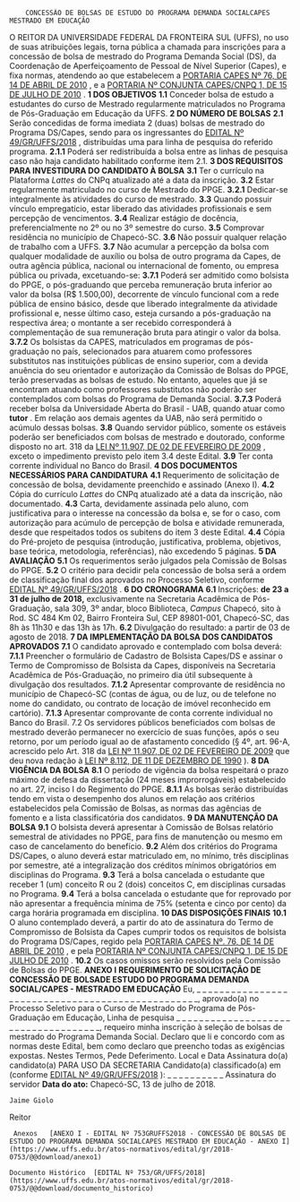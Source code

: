         CONCESSÃO DE BOLSAS DE ESTUDO DO PROGRAMA DEMANDA SOCIALCAPES MESTRADO EM EDUCAÇÃO  

 O REITOR DA UNIVERSIDADE FEDERAL DA FRONTEIRA SUL (UFFS), no uso de suas atribuições legais, torna pública a chamada para inscrições para a concessão de bolsa de mestrado do Programa Demanda Social (DS), da Coordenação de Aperfeiçoamento de Pessoal de Nível Superior (Capes), e fixa normas, atendendo ao que estabelecem a [PORTARIA CAPES Nº 76, DE 14 DE ABRIL DE 2010](https://www.capes.gov.br/images/stories/download/legislacao/Portaria_076_RegulamentoDS.pdf)  , e a [PORTARIA Nº CONJUNTA CAPES/CNPQ 1, DE 15 DE JULHO DE 2010](http://cnpq.br/view/-/journal_content/56_INSTANCE_0oED/10157/25243)  .  **1 DOS OBJETIVOS**  **1.1** Conceder bolsa de estudo a estudantes do curso de Mestrado regularmente matriculados no Programa de Pós-Graduação em Educação da UFFS.  **2 DO NÚMERO DE BOLSAS**  **2.1** Serão concedidas de forma imediata 2 (duas) bolsas de mestrado do Programa DS/Capes, sendo para os ingressantes do [EDITAL Nº 49/GR/UFFS/2018](https://www.uffs.edu.br/atos-normativos/edital/gr/2018-0049)  , distribuídas uma para linha de pesquisa do referido programa. **2.1.1** Poderá ser redistribuída a bolsa entre as linhas de pesquisa caso não haja candidato habilitado conforme item 2.1.  **3 DOS REQUISITOS PARA INVESTIDURA DO CANDIDATO À BOLSA**  **3.1** Ter o currículo na Plataforma *Lattes* do CNPq atualizado até a data da inscrição. **3.2** Estar regularmente matriculado no curso de Mestrado do PPGE. **3.2.1** Dedicar-se integralmente às atividades do curso de mestrado. **3.3** Quando possuir vínculo empregatício, estar liberado das atividades profissionais e sem percepção de vencimentos. **3.4** Realizar estágio de docência, preferencialmente no 2º ou no 3º semestre do curso. **3.5** Comprovar residência no município de Chapecó-SC. **3.6** Não possuir qualquer relação de trabalho com a UFFS. **3.7** Não acumular a percepção da bolsa com qualquer modalidade de auxílio ou bolsa de outro programa da Capes, de outra agência pública, nacional ou internacional de fomento, ou empresa pública ou privada, excetuando-se: **3.7.1** Poderá ser admitido como bolsista do PPGE, o pós-graduando que perceba remuneração bruta inferior ao valor da bolsa (R$ 1.500,00), decorrente de vínculo funcional com a rede pública de ensino básico, desde que liberado integralmente da atividade profissional e, nesse último caso, esteja cursando a pós-graduação na respectiva área; o montante a ser recebido corresponderá à complementação de sua remuneração bruta para atingir o valor da bolsa. **3.7.2** Os bolsistas da CAPES, matriculados em programas de pós-graduação no país, selecionados para atuarem como professores substitutos nas instituições públicas de ensino superior, com a devida anuência do seu orientador e autorização da Comissão de Bolsas do PPGE, terão preservadas as bolsas de estudo. No entanto, aqueles que já se encontram atuando como professores substitutos não poderão ser contemplados com bolsas do Programa de Demanda Social. **3.7.3** Poderá receber bolsa da Universidade Aberta do Brasil - UAB, quando atuar como **tutor** . Em relação aos demais agentes da UAB, não será permitido o acúmulo dessas bolsas. **3.8** Quando servidor público, somente os estáveis poderão ser beneficiados com bolsas de mestrado e doutorado, conforme disposto no art. 318 da [LEI Nº 11.907, DE 02 DE FEVEREIRO DE 2009](http://www.planalto.gov.br/ccivil_03/_ato2007-2010/2009/lei/l11907.htm)  , exceto o impedimento previsto pelo item 3.4 deste Edital. **3.9** Ter conta corrente individual no Banco do Brasil.  **4 DOS DOCUMENTOS NECESSÁRIOS PARA CANDIDATURA**  **4.1** Requerimento de solicitação de concessão de bolsa, devidamente preenchido e assinado (Anexo I). **4.2** Cópia do currículo *Lattes* do CNPq atualizado até a data da inscrição, não documentado. **4.3** Carta, devidamente assinada pelo aluno, com justificativa para o interesse na concessão da bolsa e, se for o caso, com autorização para acúmulo de percepção de bolsa e atividade remunerada, desde que respeitados todos os subitens do item 3 deste Edital. **4.4** Cópia do Pré-projeto de pesquisa (introdução, justificativa, problema, objetivos, base teórica, metodologia, referências), não excedendo 5 páginas.  **5 DA AVALIAÇÃO**  **5.1** Os requerimentos serão julgados pela Comissão de Bolsas do PPGE. **5.2** O critério para decidir pela concessão de bolsa será a ordem de classificação final dos aprovados no Processo Seletivo, conforme [EDITAL Nº 49/GR/UFFS/2018](https://www.uffs.edu.br/atos-normativos/edital/gr/2018-0049)  .  **6 DO CRONOGRAMA**  **6.1** Inscrições: **de 23 a 31 de julho de 2018,** exclusivamente na Secretaria Acadêmica de Pós-Graduação, sala 309, 3º andar, bloco Biblioteca, *Campus* Chapecó, sito à Rod. SC 484 Km 02, Bairro Fronteira Sul, CEP 89801-001, Chapecó-SC, das 8h às 11h30 e das 13h às 17h. **6.2** Divulgação do resultado: a partir de 03 de agosto de 2018.  **7 DA IMPLEMENTAÇÃO DA BOLSA DOS CANDIDATOS APROVADOS**  **7.1** O candidato aprovado e contemplado com bolsa deverá: **7.1.1** Preencher o formulário de Cadastro de Bolsista Capes/DS e assinar o Termo de Compromisso de Bolsista da Capes, disponíveis na Secretaria Acadêmica de Pós-Graduação, no primeiro dia útil subsequente à divulgação dos resultados. **7.1.2** Apresentar comprovante de residência no município de Chapecó-SC (contas de água, ou de luz, ou de telefone no nome do candidato, ou contrato de locação de imóvel reconhecido em cartório). **7.1.3** Apresentar comprovante de conta corrente individual no Banco do Brasil. 7.2 Os servidores públicos beneficiados com bolsas de mestrado deverão permanecer no exercício de suas funções, após o seu retorno, por um período igual ao de afastamento concedido (§ 4º, art. 96-A, acrescido pelo Art. 318 da [LEI Nº 11.907, DE 02 DE FEVEREIRO DE 2009](http://www.planalto.gov.br/ccivil_03/_ato2007-2010/2009/lei/l11907.htm)  que deu nova redação à [LEI Nº 8.112, DE 11 DE DEZEMBRO DE 1990](http://www.planalto.gov.br/ccivil_03/Leis/L8112cons.htm)  ).  **8 DA VIGÊNCIA DA BOLSA**  **8.1** O período de vigência da bolsa respeitará o prazo máximo de defesa da dissertação (24 meses improrrogáveis) estabelecido no art. 27, inciso I do Regimento do PPGE. **8.1.1** As bolsas serão distribuídas tendo em vista o desempenho dos alunos em relação aos critérios estabelecidos pela Comissão de Bolsas, as normas das agências de fomento e a lista classificatória dos candidatos.  **9 DA MANUTENÇÃO DA BOLSA**  **9.1** O bolsista deverá apresentar à Comissão de Bolsas relatório semestral de atividades no PPGE, para fins de manutenção ou mesmo em caso de cancelamento do benefício. **9.2** Além dos critérios do Programa DS/Capes, o aluno deverá estar matriculado em, no mínimo, três disciplinas por semestre, até a integralização dos créditos mínimos obrigatórios em disciplinas do Programa. **9.3** Terá a bolsa cancelada o estudante que receber 1 (um) conceito R ou 2 (dois) conceitos C, em disciplinas cursadas no Programa. **9.4** Terá a bolsa cancelada o estudante que for reprovado por não apresentar a frequência mínima de 75% (setenta e cinco por cento) da carga horária programada em disciplina.  **10 DAS DISPOSIÇÕES FINAIS**  **10.1** O aluno contemplado deverá, a partir do ato de assinatura do Termo de Compromisso de Bolsista da Capes cumprir todos os requisitos de bolsista do Programa DS/Capes, regido pela [PORTARIA CAPES Nº. 76, DE 14 DE ABRIL DE 2010](https://www.capes.gov.br/images/stories/download/legislacao/Portaria_076_RegulamentoDS.pdf)  , e pela [PORTARIA Nº CONJUNTA CAPES/CNPQ 1, DE 15 DE JULHO DE 2010](http://cnpq.br/view/-/journal_content/56_INSTANCE_0oED/10157/25243)  . **10.2** Os casos omissos serão resolvidos pela Comissão de Bolsas do PPGE.   **ANEXO I**   **REQUERIMENTO DE SOLICITAÇÃO DE CONCESSÃO DE BOLSADE ESTUDO DO PROGRAMA DEMANDA SOCIAL/CAPES - MESTRADO EM EDUCAÇÃO**   Eu, \_ \_ \_ \_ \_ \_ \_ \_ \_ \_ \_ \_ \_ \_ \_ \_ \_ \_ \_ \_ \_ \_ \_ \_ \_ \_ \_ \_ \_ \_ \_ \_ \_ \_ \_ \_ \_ \_ \_ \_ \_ \_ \_ \_ \_ \_ \_ \_ \_, aprovado(a) no Processo Seletivo para o Curso de Mestrado do Programa de Pós-Graduação em Educação, Linha de pesquisa \_ \_ \_ \_ \_ \_ \_ \_ \_ \_ \_ \_ \_ \_ \_ \_ \_ \_ \_ \_ \_ \_ \_ \_ \_ \_ \_ \_ \_ \_ \_ \_ \_ \_ \_ \_, requeiro minha inscrição à seleção de bolsas de mestrado do Programa Demanda Social. Declaro que li e concordo com as normas deste Edital, bem como declaro que preencho todas as exigências expostas. Nestes Termos, Pede Deferimento.   Local e Data   Assinatura do(a) candidato(a)   PARA USO DA SECRETARIA   Candidato(a) classificado(a) em (conforme [EDITAL Nº 49/GR/UFFS/2018](https://www.uffs.edu.br/atos-normativos/edital/gr/2018-0049)  ): \_ \_ \_ \_ \_ \_ \_ \_ \_ \_   Assinatura do servidor    **Data do ato:** Chapecó-SC, 13 de julho de 2018.   
 

    Jaime Giolo   
 Reitor 

     Anexos   [ANEXO I - EDITAL Nº 753GRUFFS2018 - CONCESSÃO DE BOLSAS DE ESTUDO DO PROGRAMA DEMANDA SOCIALCAPES MESTRADO EM EDUCAÇÃO - ANEXO I](https://www.uffs.edu.br/atos-normativos/edital/gr/2018-0753/@@download/anexo1)  

    Documento Histórico  [EDITAL Nº 753/GR/UFFS/2018](https://www.uffs.edu.br/atos-normativos/edital/gr/2018-0753/@@download/documento_historico)     
      